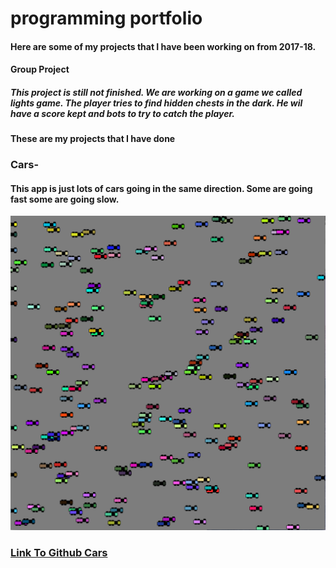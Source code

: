 # programming portfolio



#### Here are some of my projects that I have been working on from 2017-18.



#### Group Project 
##### This project is still not finished. We are working on a game we called lights game. The player tries to find hidden chests in the dark. He wil have a score kept and bots to try to catch the player.


#### These are my projects that I have done


### Cars-
#### This app is just lots of cars going in the same direction. Some are going fast some are going slow. 




![cars](https://github.com/er1ck02/cars/blob/master/cars.png)

### [Link To Github Cars](https://github.com/er1ck02/Cars)





